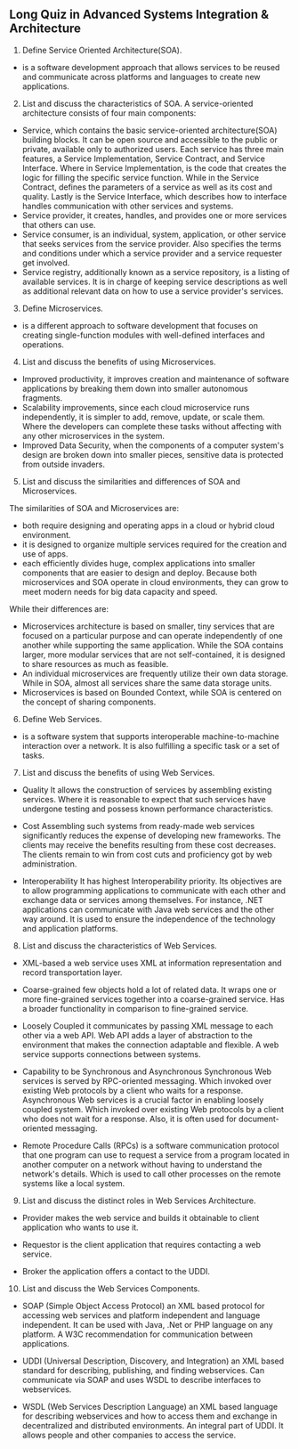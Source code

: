 ## Long Quiz in Advanced Systems Integration & Architecture
1. Define Service Oriented Architecture(SOA).
- is a software development approach that allows services to be reused and communicate across platforms and languages to create new applications.

2. List and discuss the characteristics of SOA. A service-oriented architecture consists of four main components:
- Service, which contains the basic service-oriented architecture(SOA) building blocks. It can be open source and accessible to the public or private, available only to authorized users. Each service has three main features, a Service Implementation, Service Contract, and Service Interface. Where in Service Implementation, is the code that creates the logic for filling the specific service function. While in the Service Contract, defines the parameters of a service as well as its cost and quality. Lastly is the Service Interface, which describes how to interface handles communication with other services and systems.
- Service provider, it creates, handles, and provides one or more services that others can use.
- Service consumer, is an individual, system, application, or other service that seeks services from the service provider. Also specifies the terms and conditions under which a service provider and a service requester get involved.
- Service registry, additionally known as a service repository, is a listing of available services. It is in charge of keeping service descriptions as well as additional relevant data on how to use a service provider's services.

3. Define Microservices.
- is a different approach to software development that focuses on creating single-function modules with well-defined interfaces and operations.

4. List and discuss the benefits of using Microservices.
- Improved productivity, it improves creation and maintenance of software applications by breaking them down into smaller autonomous fragments.
- Scalability improvements, since each cloud microservice runs independently, it is simpler to add, remove, update, or scale them. Where the developers can complete these tasks without affecting with any other microservices in the system.
- Improved Data Security, when the components of a computer system's design are broken down into smaller pieces, sensitive data is protected from outside invaders.

5. List and discuss the similarities and differences of SOA and Microservices. 

The similarities of SOA and Microservices are:
- both require designing and operating apps in a cloud or hybrid cloud environment.
- it is designed to organize multiple services required for the creation and use of apps.
- each efficiently divides huge, complex applications into smaller components that are easier to design and deploy. Because both microservices and SOA operate in cloud environments, they can grow to meet modern needs for big data capacity and speed.

While their differences are:
- Microservices architecture is based on smaller, tiny services that are focused on a particular purpose and can operate independently of one another while supporting the same application. While the SOA contains larger, more modular services that are not self-contained, it is designed to share resources as much as feasible.
- An individual microservices are frequently utilize their own data storage. While in SOA, almost all services share the same data storage units.
- Microservices is based on Bounded Context, while SOA is centered on the concept of sharing components.

6. Define Web Services.
- is a software system that supports interoperable machine-to-machine interaction over a network. It is also fulfilling a specific task or a set of tasks.

7. List and discuss the benefits of using Web Services.
- Quality
  It allows the construction of services by assembling existing services. Where it is reasonable to expect that such services have undergone testing and possess known performance characteristics. 

- Cost
  Assembling such systems from ready-made web services significantly reduces the expense of developing new frameworks. The clients may receive the benefits resulting from these cost decreases. The clients remain to win from cost cuts and proficiency got by web administration.

- Interoperability 
  It has highest Interoperability priority. Its objectives are to allow programming applications to communicate with each other and exchange data or services among themselves. For instance, .NET applications can communicate with Java web services and the other way around. It is used to ensure the independence of the technology and application platforms.

8. List and discuss the characteristics of Web Services.
- XML-based
  a web service uses XML at information representation and record transportation layer. 

- Coarse-grained
  few objects hold a lot of related data. It wraps one or more fine-grained services together into a coarse-grained service. Has a broader functionality in comparison to fine-grained service.

- Loosely Coupled
  it communicates by passing XML message to each other via a web API. Web API adds a layer of abstraction to the environment that makes the connection adaptable and flexible. A web service supports connections between systems.

- Capability to be Synchronous and Asynchronous
  Synchronous Web services is served by RPC-oriented messaging. Which invoked over existing Web protocols by a client who waits for a response. 
  Asynchronous Web services is a crucial factor in enabling loosely coupled system. Which invoked over existing Web protocols by a client who does not wait for a response. Also, it is often used for document-oriented messaging.

- Remote Procedure Calls (RPCs) 
  is a software communication protocol that one program can use to request a service from a program located in another computer on a network without having to understand the network's details. Which is used to call other processes on the remote systems like a local system.

9. List and discuss the distinct roles in Web Services Architecture.
- Provider 
  makes the web service and builds it obtainable to client application who wants to use it.

- Requestor 
  is the client application that requires contacting a web service. 

- Broker 
  the application offers a contact to the UDDI.

10. List and discuss the Web Services Components.
- SOAP (Simple Object Access Protocol)
  an XML based protocol for accessing web services and platform independent and language independent. It can be used with Java, .Net or PHP language on any platform. A W3C recommendation for communication between applications.

- UDDI (Universal Description, Discovery, and Integration)
  an XML based standard for describing, publishing, and finding webservices. Can communicate via SOAP and uses WSDL to describe interfaces to webservices.

- WSDL (Web Services Description Language)
  an XML based language for describing webservices and how to access them and exchange in decentralized and distributed environments. An integral part of UDDI. It allows people and other companies to access the service.
